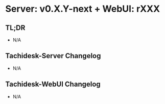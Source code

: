# Server: v0.X.Y-next + WebUI: rXXX
## TL;DR
- N/A

## Tachidesk-Server Changelog
- N/A

## Tachidesk-WebUI Changelog
- N/A


